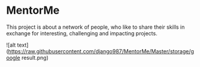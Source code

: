 # MentorMe
This project is about a network of people, who like to share their skills in exchange for interesting, challenging and impacting projects.


![alt text](https://raw.githubusercontent.com/django987/MentorMe/Master/storage/google result.png)
